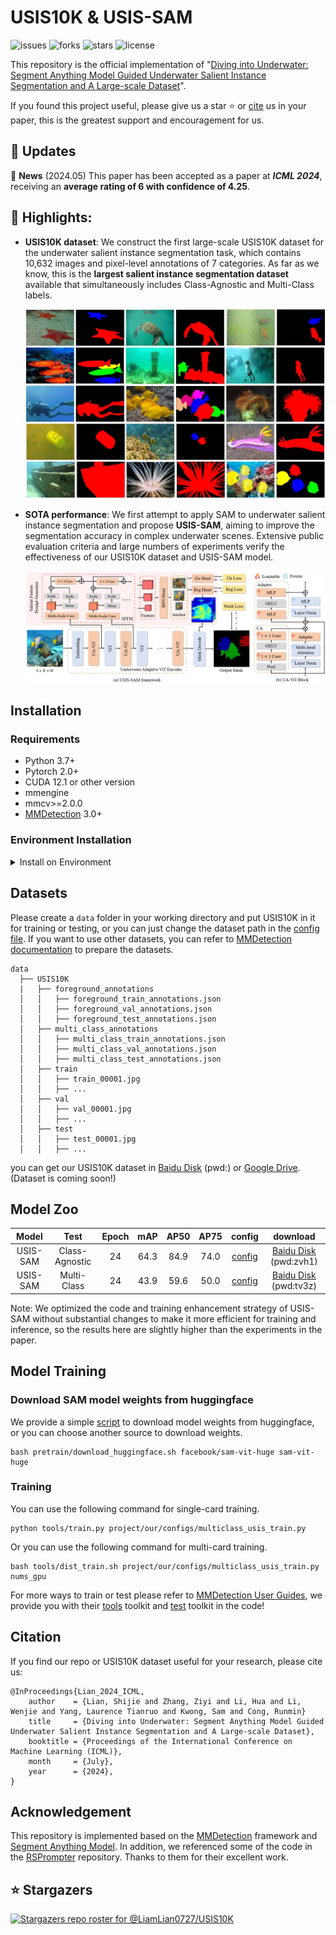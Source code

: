 # USIS10K & USIS-SAM
![issues](https://img.shields.io/github/issues/LiamLian0727/USIS10K)
![forks](https://img.shields.io/github/forks/LiamLian0727/USIS10K?style=flat&color=orange)
![stars](https://img.shields.io/github/stars/LiamLian0727/USIS10K?style=flat&color=red)
![license](https://img.shields.io/github/license/LiamLian0727/USIS10K)

This repository is the official implementation of "[Diving into Underwater: Segment Anything Model Guided Underwater Salient Instance Segmentation and A Large-scale Dataset]()".

If you found this project useful, please give us a star ⭐️ or [cite](#citation) us in your paper, this is the greatest support and encouragement for us.

## :speech_balloon: Updates
🚩 **News** (2024.05) This paper has been accepted as a paper at **_ICML 2024_**, receiving an **average rating of 6 with confidence of 4.25**.

## :rocket: Highlights:
- **USIS10K dataset**: We construct the first large-scale USIS10K dataset for the underwater salient instance segmentation task, which contains 10,632 images and pixel-level annotations of 7 categories. As far as we know, this is the **largest salient instance segmentation dataset** available that simultaneously includes Class-Agnostic and Multi-Class labels.
  
  ![dataset img](figs/dataset_show.png)
- **SOTA performance**: We first attempt to apply SAM to underwater salient instance segmentation and propose **USIS-SAM**, aiming to improve the segmentation accuracy in complex underwater scenes. Extensive public evaluation criteria and large numbers of experiments verify the effectiveness of our USIS10K dataset and USIS-SAM model.
 
  ![framework_img](figs/framework.png)

## Installation

### Requirements
* Python 3.7+
* Pytorch 2.0+
* CUDA 12.1 or other version
* mmengine
* mmcv>=2.0.0
* [MMDetection](https://mmdetection.readthedocs.io/en/latest/get_started.html) 3.0+

### Environment Installation
<details>
<summary>Install on Environment</summary> <br/> 

**Step 0**: Download and install [Miniconda](https://docs.conda.io/projects/miniconda/en/latest/index.html) from the official website.

**Step 1**: Create a conda environment and activate it.

```shell
conda create -n usis python=3.9 -y
conda activate usis
```

**Step 2**: Install [PyTorch](https://pytorch.org/get-started/previous-versions/#v212). If you have experience with PyTorch and have already installed it, you can skip to the next section. 

**Step 3**: Install MMEngine, MMCV, and MMDetection using MIM.

```shell
pip install -U openmim
mim install mmengine
mim install "mmcv>=2.0.0"
mim install mmdet
```

**Step 4**: Install other dependencies from requirements.txt
```shell
pip install -r requirements.txt
```

</details>

## Datasets

Please create a `data` folder in your working directory and put USIS10K in it for training or testing, or you can just change the dataset path in the [config file](project/our/configs). If you want to use other datasets, you can refer to [MMDetection documentation](https://mmdetection.readthedocs.io/en/latest/user_guides/dataset_prepare.html) to prepare the datasets.

    data
      ├── USIS10K
      |   ├── foreground_annotations
      │   │   ├── foreground_train_annotations.json
      │   │   ├── foreground_val_annotations.json
      │   │   ├── foreground_test_annotations.json
      │   ├── multi_class_annotations
      │   │   ├── multi_class_train_annotations.json
      │   │   ├── multi_class_val_annotations.json
      │   │   ├── multi_class_test_annotations.json
      │   ├── train
      │   │   ├── train_00001.jpg
      │   │   ├── ...
      │   ├── val
      │   │   ├── val_00001.jpg
      │   │   ├── ...
      │   ├── test
      │   │   ├── test_00001.jpg
      │   │   ├── ...

you can get our USIS10K dataset in [Baidu Disk]() (pwd:) or [Google Drive]().
(Dataset is coming soon!)

## Model Zoo
|Model|Test|Epoch    | mAP        | AP50      |AP75      |   config |   download |
|:---:|:--:|:-------:|:----------:|:---------:|:--------:|:--------:|:----------:|
|USIS-SAM|Class-Agnostic|24|64.3|84.9|74.0|[config](project/our/configs/foreground_usis_train.py)|[Baidu Disk](https://pan.baidu.com/s/1V-1fGFAvq50vbMer2n7Lkw?pwd=zvh1) (pwd:zvh1)|
|USIS-SAM|Multi-Class|24|43.9|59.6|50.0|[config](project/our/configs/multiclass_usis_train.py)|[Baidu Disk](https://pan.baidu.com/s/17kMQQx_DmVLGjEBVtZfUgg?pwd=tv3z) (pwd:tv3z)|

Note: We optimized the code and training enhancement strategy of USIS-SAM without substantial changes to make it more efficient for training and inference, so the results here are slightly higher than the experiments in the paper.

## Model Training

### Download SAM model weights from huggingface

We provide a simple [script](pretrain/download_huggingface.sh) to download model weights from huggingface, or you can choose another source to download weights.

```shell
bash pretrain/download_huggingface.sh facebook/sam-vit-huge sam-vit-huge
```

### Training

You can use the following command for single-card training.

```shell
python tools/train.py project/our/configs/multiclass_usis_train.py
```

Or you can use the following command for multi-card training.

```shell
bash tools/dist_train.sh project/our/configs/multiclass_usis_train.py nums_gpu
```

For more ways to train or test please refer to [MMDetection User Guides](https://mmdetection.readthedocs.io/en/latest/user_guides/index.html#useful-tools), we provide you with their [tools](tools/) toolkit and [test](tests/) toolkit in the code!

## Citation
If you find our repo or USIS10K dataset useful for your research, please cite us:
```
@InProceedings{Lian_2024_ICML,
    author    = {Lian, Shijie and Zhang, Ziyi and Li, Hua and Li, Wenjie and Yang, Laurence Tianruo and Kwong, Sam and Cong, Runmin}
    title     = {Diving into Underwater: Segment Anything Model Guided Underwater Salient Instance Segmentation and A Large-scale Dataset},
    booktitle = {Proceedings of the International Conference on Machine Learning (ICML)},
    month     = {July},
    year      = {2024},
}
```

## Acknowledgement
This repository is implemented based on the [MMDetection](https://github.com/open-mmlab/mmdetection) framework and [Segment Anything Model](https://huggingface.co/facebook/sam-vit-huge). In addition, we referenced some of the code in the [RSPrompter](https://github.com/KyanChen/RSPrompter/tree/lightning) repository. Thanks to them for their excellent work.

## ⭐ Stargazers
[![Stargazers repo roster for @LiamLian0727/USIS10K](https://reporoster.com/stars/LiamLian0727/USIS10K)](https://github.com/LiamLian0727/USIS10K/stargazers)




